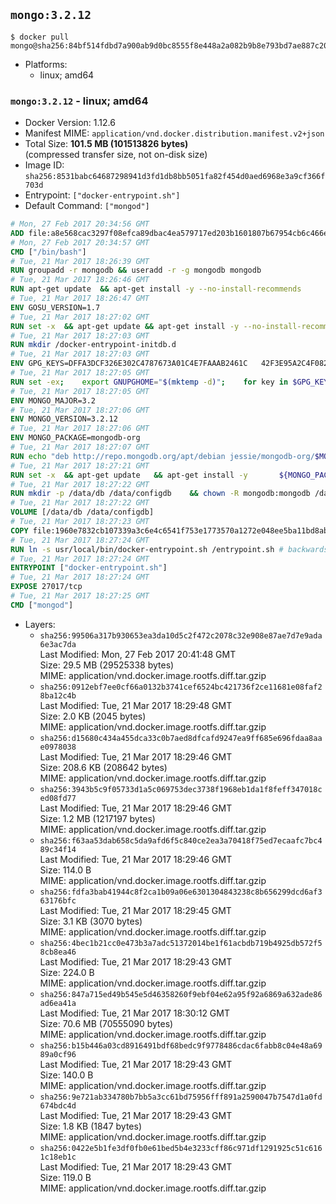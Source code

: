 ## `mongo:3.2.12`

```console
$ docker pull mongo@sha256:84bf514fdbd7a900ab9d0bc8555f8e448a2a082b9b8e793bd7ae887c20340f8e
```

-	Platforms:
	-	linux; amd64

### `mongo:3.2.12` - linux; amd64

-	Docker Version: 1.12.6
-	Manifest MIME: `application/vnd.docker.distribution.manifest.v2+json`
-	Total Size: **101.5 MB (101513826 bytes)**  
	(compressed transfer size, not on-disk size)
-	Image ID: `sha256:8531babc64687298941d3fd1db8bb5051fa82f454d0aed6968e3a9cf366f703d`
-	Entrypoint: `["docker-entrypoint.sh"]`
-	Default Command: `["mongod"]`

```dockerfile
# Mon, 27 Feb 2017 20:34:56 GMT
ADD file:a8e568cac3297f08efca89dbac4ea579717ed203b1601807b67954cb6c466e73 in / 
# Mon, 27 Feb 2017 20:34:57 GMT
CMD ["/bin/bash"]
# Tue, 21 Mar 2017 18:26:39 GMT
RUN groupadd -r mongodb && useradd -r -g mongodb mongodb
# Tue, 21 Mar 2017 18:26:46 GMT
RUN apt-get update 	&& apt-get install -y --no-install-recommends 		jq 		numactl 	&& rm -rf /var/lib/apt/lists/*
# Tue, 21 Mar 2017 18:26:47 GMT
ENV GOSU_VERSION=1.7
# Tue, 21 Mar 2017 18:27:02 GMT
RUN set -x 	&& apt-get update && apt-get install -y --no-install-recommends ca-certificates wget && rm -rf /var/lib/apt/lists/* 	&& wget -O /usr/local/bin/gosu "https://github.com/tianon/gosu/releases/download/$GOSU_VERSION/gosu-$(dpkg --print-architecture)" 	&& wget -O /usr/local/bin/gosu.asc "https://github.com/tianon/gosu/releases/download/$GOSU_VERSION/gosu-$(dpkg --print-architecture).asc" 	&& export GNUPGHOME="$(mktemp -d)" 	&& gpg --keyserver ha.pool.sks-keyservers.net --recv-keys B42F6819007F00F88E364FD4036A9C25BF357DD4 	&& gpg --batch --verify /usr/local/bin/gosu.asc /usr/local/bin/gosu 	&& rm -r "$GNUPGHOME" /usr/local/bin/gosu.asc 	&& chmod +x /usr/local/bin/gosu 	&& gosu nobody true 	&& apt-get purge -y --auto-remove ca-certificates wget
# Tue, 21 Mar 2017 18:27:03 GMT
RUN mkdir /docker-entrypoint-initdb.d
# Tue, 21 Mar 2017 18:27:03 GMT
ENV GPG_KEYS=DFFA3DCF326E302C4787673A01C4E7FAAAB2461C 	42F3E95A2C4F08279C4960ADD68FA50FEA312927
# Tue, 21 Mar 2017 18:27:05 GMT
RUN set -ex; 	export GNUPGHOME="$(mktemp -d)"; 	for key in $GPG_KEYS; do 		gpg --keyserver ha.pool.sks-keyservers.net --recv-keys "$key"; 	done; 	gpg --export $GPG_KEYS > /etc/apt/trusted.gpg.d/mongodb.gpg; 	rm -r "$GNUPGHOME"; 	apt-key list
# Tue, 21 Mar 2017 18:27:05 GMT
ENV MONGO_MAJOR=3.2
# Tue, 21 Mar 2017 18:27:06 GMT
ENV MONGO_VERSION=3.2.12
# Tue, 21 Mar 2017 18:27:06 GMT
ENV MONGO_PACKAGE=mongodb-org
# Tue, 21 Mar 2017 18:27:07 GMT
RUN echo "deb http://repo.mongodb.org/apt/debian jessie/mongodb-org/$MONGO_MAJOR main" > /etc/apt/sources.list.d/mongodb-org.list
# Tue, 21 Mar 2017 18:27:21 GMT
RUN set -x 	&& apt-get update 	&& apt-get install -y 		${MONGO_PACKAGE}=$MONGO_VERSION 		${MONGO_PACKAGE}-server=$MONGO_VERSION 		${MONGO_PACKAGE}-shell=$MONGO_VERSION 		${MONGO_PACKAGE}-mongos=$MONGO_VERSION 		${MONGO_PACKAGE}-tools=$MONGO_VERSION 	&& rm -rf /var/lib/apt/lists/* 	&& rm -rf /var/lib/mongodb 	&& mv /etc/mongod.conf /etc/mongod.conf.orig
# Tue, 21 Mar 2017 18:27:22 GMT
RUN mkdir -p /data/db /data/configdb 	&& chown -R mongodb:mongodb /data/db /data/configdb
# Tue, 21 Mar 2017 18:27:22 GMT
VOLUME [/data/db /data/configdb]
# Tue, 21 Mar 2017 18:27:23 GMT
COPY file:1960e7832cb107339a3c6e4c6541f753e1773570a1272e048ee5ba11bd8ab749 in /usr/local/bin/ 
# Tue, 21 Mar 2017 18:27:24 GMT
RUN ln -s usr/local/bin/docker-entrypoint.sh /entrypoint.sh # backwards compat
# Tue, 21 Mar 2017 18:27:24 GMT
ENTRYPOINT ["docker-entrypoint.sh"]
# Tue, 21 Mar 2017 18:27:24 GMT
EXPOSE 27017/tcp
# Tue, 21 Mar 2017 18:27:25 GMT
CMD ["mongod"]
```

-	Layers:
	-	`sha256:99506a317b930653ea3da10d5c2f472c2078c32e908e87ae7d7e9ada6e3ac7da`  
		Last Modified: Mon, 27 Feb 2017 20:41:48 GMT  
		Size: 29.5 MB (29525338 bytes)  
		MIME: application/vnd.docker.image.rootfs.diff.tar.gzip
	-	`sha256:0912ebf7ee0cf66a0132b3741cef6524bc421736f2ce11681e08faf28ba12c4b`  
		Last Modified: Tue, 21 Mar 2017 18:29:48 GMT  
		Size: 2.0 KB (2045 bytes)  
		MIME: application/vnd.docker.image.rootfs.diff.tar.gzip
	-	`sha256:d15680c434a455dca33c0b7aed8dfcafd9247ea9ff685e696fdaa8aae0978038`  
		Last Modified: Tue, 21 Mar 2017 18:29:46 GMT  
		Size: 208.6 KB (208642 bytes)  
		MIME: application/vnd.docker.image.rootfs.diff.tar.gzip
	-	`sha256:3943b5c9f05733d1a5c069753dec3738f1968eb1da1f8feff347018ced08fd77`  
		Last Modified: Tue, 21 Mar 2017 18:29:46 GMT  
		Size: 1.2 MB (1217197 bytes)  
		MIME: application/vnd.docker.image.rootfs.diff.tar.gzip
	-	`sha256:f63aa53dab658c5da9afd6f5c840ce2ea3a70418f75ed7ecaafc7bc489c34f14`  
		Last Modified: Tue, 21 Mar 2017 18:29:46 GMT  
		Size: 114.0 B  
		MIME: application/vnd.docker.image.rootfs.diff.tar.gzip
	-	`sha256:fdfa3bab41944c8f2ca1b09a06e6301304843238c8b656299dcd6af363176bfc`  
		Last Modified: Tue, 21 Mar 2017 18:29:45 GMT  
		Size: 3.1 KB (3070 bytes)  
		MIME: application/vnd.docker.image.rootfs.diff.tar.gzip
	-	`sha256:4bec1b21cc0e473b3a7adc51372014be1f61acbdb719b4925db572f58cb8ea46`  
		Last Modified: Tue, 21 Mar 2017 18:29:43 GMT  
		Size: 224.0 B  
		MIME: application/vnd.docker.image.rootfs.diff.tar.gzip
	-	`sha256:847a715ed49b545e5d46358260f9ebf04e62a95f92a6869a632ade86ad6ea41a`  
		Last Modified: Tue, 21 Mar 2017 18:30:12 GMT  
		Size: 70.6 MB (70555090 bytes)  
		MIME: application/vnd.docker.image.rootfs.diff.tar.gzip
	-	`sha256:b15b446a03cd8916491bdf68bedc9f9778486cdac6fabb8c04e48a6989a0cf96`  
		Last Modified: Tue, 21 Mar 2017 18:29:43 GMT  
		Size: 140.0 B  
		MIME: application/vnd.docker.image.rootfs.diff.tar.gzip
	-	`sha256:9e721ab334780b7bb5a3cc61bd75956fff891a2590047b7547d1a0fd674bdc4d`  
		Last Modified: Tue, 21 Mar 2017 18:29:43 GMT  
		Size: 1.8 KB (1847 bytes)  
		MIME: application/vnd.docker.image.rootfs.diff.tar.gzip
	-	`sha256:0422e5b1fe3df0fb0e61bed5b4e3233cff86c971df1291925c51c6161c18eb1c`  
		Last Modified: Tue, 21 Mar 2017 18:29:43 GMT  
		Size: 119.0 B  
		MIME: application/vnd.docker.image.rootfs.diff.tar.gzip
